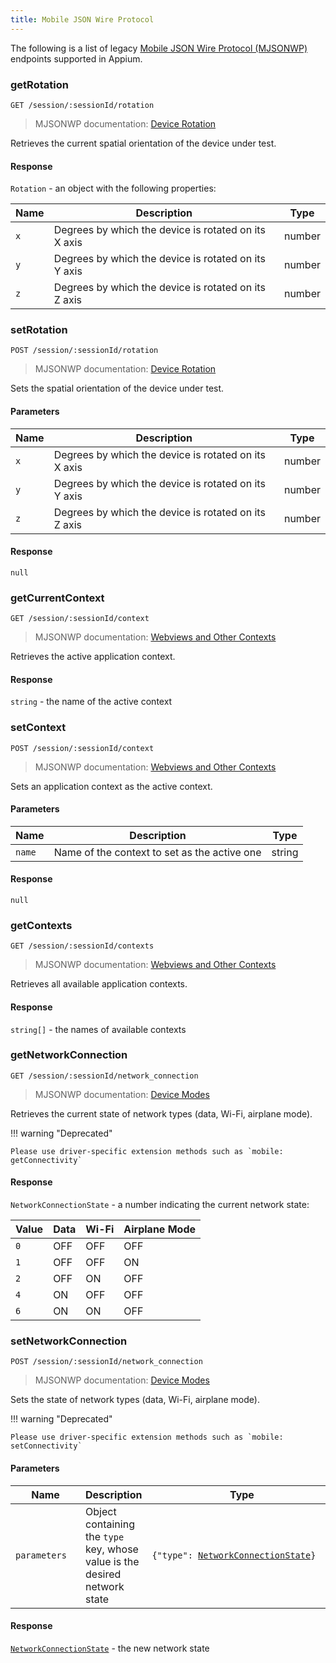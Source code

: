 ```yaml
---
title: Mobile JSON Wire Protocol
---
```


<style>
  ul[data-md-component="toc"] .md-nav {
    display: none;
  }
</style>

The following is a list of legacy [Mobile JSON Wire Protocol (MJSONWP)](https://github.com/SeleniumHQ/mobile-spec/blob/master/spec-draft.md)
endpoints supported in Appium.

### getRotation

```
GET /session/:sessionId/rotation
```

> MJSONWP documentation: [Device Rotation](https://github.com/SeleniumHQ/mobile-spec/blob/master/spec-draft.md#device-rotation)

Retrieves the current spatial orientation of the device under test.

#### Response

`Rotation` - an object with the following properties:

| Name | Description                                          | Type   |
| ---- | ---------------------------------------------------- | ------ |
| `x`  | Degrees by which the device is rotated on its X axis | number |
| `y`  | Degrees by which the device is rotated on its Y axis | number |
| `z`  | Degrees by which the device is rotated on its Z axis | number |

### setRotation

```
POST /session/:sessionId/rotation
```

> MJSONWP documentation: [Device Rotation](https://github.com/SeleniumHQ/mobile-spec/blob/master/spec-draft.md#device-rotation)

Sets the spatial orientation of the device under test.

#### Parameters

| Name | Description                                          | Type   |
| ---- | ---------------------------------------------------- | ------ |
| `x`  | Degrees by which the device is rotated on its X axis | number |
| `y`  | Degrees by which the device is rotated on its Y axis | number |
| `z`  | Degrees by which the device is rotated on its Z axis | number |

#### Response

`null`

### getCurrentContext

```
GET /session/:sessionId/context
```

> MJSONWP documentation: [Webviews and Other Contexts](https://github.com/SeleniumHQ/mobile-spec/blob/master/spec-draft.md#webviews-and-other-contexts)

Retrieves the active application context.

#### Response

`string` - the name of the active context

### setContext

```
POST /session/:sessionId/context
```

> MJSONWP documentation: [Webviews and Other Contexts](https://github.com/SeleniumHQ/mobile-spec/blob/master/spec-draft.md#webviews-and-other-contexts)

Sets an application context as the active context.

#### Parameters

| Name   | Description                                  | Type   |
| ------ | -------------------------------------------- | ------ |
| `name` | Name of the context to set as the active one | string |

#### Response

`null`

### getContexts

```
GET /session/:sessionId/contexts
```

> MJSONWP documentation: [Webviews and Other Contexts](https://github.com/SeleniumHQ/mobile-spec/blob/master/spec-draft.md#webviews-and-other-contexts)

Retrieves all available application contexts.

#### Response

`string[]` - the names of available contexts

### getNetworkConnection

```
GET /session/:sessionId/network_connection
```

> MJSONWP documentation: [Device Modes](https://github.com/SeleniumHQ/mobile-spec/blob/master/spec-draft.md#device-modes)

Retrieves the current state of network types (data, Wi-Fi, airplane mode).

!!! warning "Deprecated"

    Please use driver-specific extension methods such as `mobile: getConnectivity`

#### Response

`NetworkConnectionState` - a number indicating the current network state:

| Value | Data | Wi-Fi | Airplane Mode |
| ----- | ---- | ----- | ------------- |
| `0`   | OFF  | OFF   | OFF           |
| `1`   | OFF  | OFF   | ON            |
| `2`   | OFF  | ON    | OFF           |
| `4`   | ON   | OFF   | OFF           |
| `6`   | ON   | ON    | OFF           |

### setNetworkConnection

```
POST /session/:sessionId/network_connection
```

> MJSONWP documentation: [Device Modes](https://github.com/SeleniumHQ/mobile-spec/blob/master/spec-draft.md#device-modes)

Sets the state of network types (data, Wi-Fi, airplane mode).

!!! warning "Deprecated"

    Please use driver-specific extension methods such as `mobile: setConnectivity`

#### Parameters

| <div style="width:6em">Name</div> | Description                                                                | <div style="width:18em">Type</div>                    |
| --------------------------------- | -------------------------------------------------------------------------- | ----------------------------------------------------- |
| `parameters`                      | Object containing the `type` key, whose value is the desired network state | `{"type": `[`NetworkConnectionState`](#response_5)`}` |

#### Response

[`NetworkConnectionState`](#response_5) - the new network state
